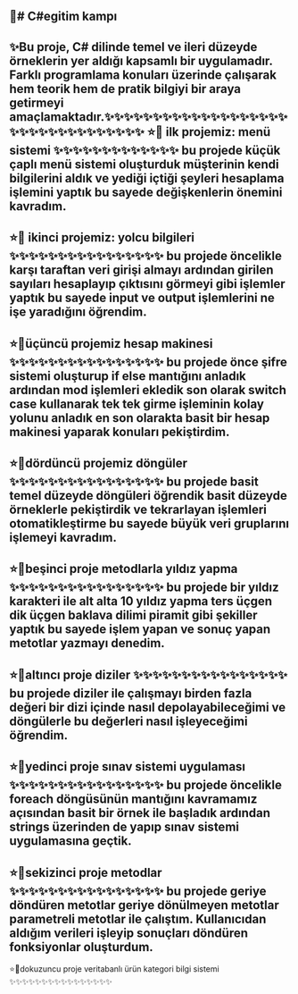 🐥# C#egitim kampı 
------------------------------------------------------------------------------------------------
✨Bu proje, C# dilinde temel ve ileri düzeyde örneklerin yer aldığı kapsamlı bir uygulamadır. Farklı programlama konuları üzerinde çalışarak hem teorik hem de pratik bilgiyi bir araya getirmeyi amaçlamaktadır.✨✨✨✨✨✨✨✨✨✨✨✨✨✨✨✨✨✨✨✨✨✨✨✨✨✨✨✨✨✨✨✨✨
⭐🌙 ilk projemiz: menü sistemi 
✨✨✨✨✨✨✨✨✨✨✨✨✨
bu projede küçük çaplı menü sistemi oluşturduk müşterinin kendi bilgilerini aldık ve yediği içtiği şeyleri hesaplama işlemini yaptık bu sayede değişkenlerin önemini kavradım.
-------------------------------------------------------------------------------------------------
⭐🌙 ikinci projemiz: yolcu bilgileri
✨✨✨✨✨✨✨✨✨✨✨✨✨✨✨✨
bu projede öncelikle karşı taraftan veri girişi almayı ardından girilen sayıları hesaplayıp çıktısını görmeyi gibi işlemler yaptık bu sayede input ve output işlemlerini ne işe yaradığını öğrendim.
--------------------------------------------------------------------------------------------------
⭐🌙üçüncü projemiz hesap makinesi 
✨✨✨✨✨✨✨✨✨✨✨✨✨✨✨✨
bu projede önce şifre sistemi oluşturup if else mantığını anladık ardından mod işlemleri ekledik son olarak switch case kullanarak tek tek girme işleminin kolay yolunu anladık en son olarakta basit bir hesap makinesi yaparak konuları pekiştirdim.
--------------------------------------------------------------------------------------------------
⭐🌙dördüncü projemiz döngüler
✨✨✨✨✨✨✨✨✨✨✨✨✨✨✨✨
bu projede basit temel düzeyde döngüleri öğrendik basit düzeyde örneklerle pekiştirdik ve tekrarlayan işlemleri otomatikleştirme bu sayede büyük veri gruplarını işlemeyi kavradım.
--------------------------------------------------------------------------------------------------
⭐🌙beşinci proje metodlarla yıldız yapma
✨✨✨✨✨✨✨✨✨✨✨✨✨✨✨✨
bu projede bir yıldız karakteri ile alt alta 10 yıldız yapma ters üçgen dik üçgen baklava dilimi piramit gibi şekiller yaptık bu sayede işlem yapan ve sonuç yapan metotlar yazmayı denedim.
--------------------------------------------------------------------------------------------------
⭐🌙altıncı proje diziler
✨✨✨✨✨✨✨✨✨✨✨✨✨✨✨✨
bu projede diziler ile çalışmayı birden fazla değeri bir dizi içinde nasıl depolayabileceğimi ve döngülerle bu değerleri nasıl işleyeceğimi öğrendim.
--------------------------------------------------------------------------------------------------
⭐🌙yedinci proje sınav sistemi uygulaması 
✨✨✨✨✨✨✨✨✨✨✨✨✨✨✨✨
bu projede öncelikle foreach döngüsünün mantığını kavramamız açısından basit bir örnek ile başladık ardından strings üzerinden de yapıp sınav sistemi uygulamasına geçtik.
--------------------------------------------------------------------------------------------------
⭐🌙sekizinci proje metodlar
✨✨✨✨✨✨✨✨✨✨✨✨✨✨✨✨
bu projede geriye döndüren metotlar geriye dönülmeyen metotlar parametreli metotlar ile çalıştım. Kullanıcıdan aldığım verileri işleyip sonuçları döndüren fonksiyonlar oluşturdum.
--------------------------------------------------------------------------------------------------
⭐🌙dokuzuncu proje veritabanlı ürün kategori bilgi sistemi 
✨✨✨✨✨✨✨✨✨✨✨✨✨✨✨✨
